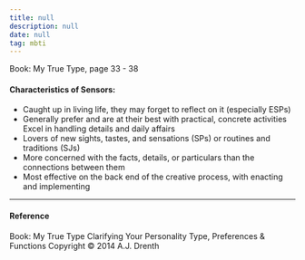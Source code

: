 ```yaml
---
title: null
description: null
date: null
tag: mbti
---
```


Book: My True Type, page 33 - 38

#### Characteristics of Sensors:

- Caught up in living life, they may forget to reflect on it (especially ESPs)
- Generally prefer and are at their best with practical, concrete activities Excel in handling details and daily affairs
- Lovers of new sights, tastes, and sensations (SPs) or routines and traditions (SJs)
- More concerned with the facts, details, or particulars than the connections between them
- Most effective on the back end of the creative process, with enacting and implementing

---

#### Reference

Book: My True Type Clarifying Your Personality Type, Preferences & Functions Copyright © 2014 A.J. Drenth
